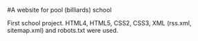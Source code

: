 #A website for pool (billiards) school

First school project. HTML4, HTML5, CSS2, CSS3, XML (rss.xml, sitemap.xml) and robots.txt were used.